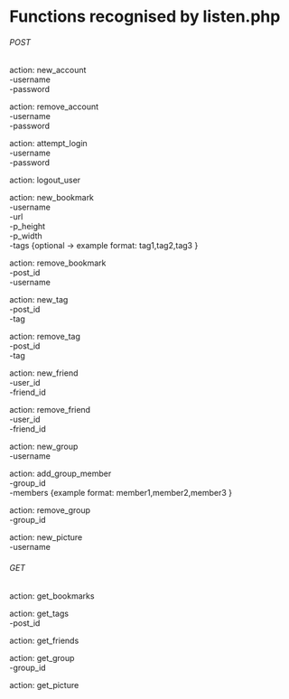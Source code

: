 # Functions recognised by listen.php

###### POST

action: new_account  
 -username  
 -password  

action: remove_account  
 -username  
 -password  

action: attempt_login  
 -username  
 -password  

action: logout_user  

action: new_bookmark  
 -username  
 -url  
 -p_height  
 -p_width  
 -tags {optional -> example format: tag1,tag2,tag3 }  

action: remove_bookmark  
 -post_id  
 -username  

action: new_tag  
 -post_id  
 -tag  

action: remove_tag  
 -post_id  
 -tag  

action: new_friend  
 -user_id  
 -friend_id  

action: remove_friend  
 -user_id  
 -friend_id  

action: new_group  
 -username  

action: add_group_member  
 -group_id  
 -members {example format: member1,member2,member3 }  

action: remove_group  
 -group_id  

action: new_picture  
 -username  
  
  
###### GET

action: get_bookmarks   

action: get_tags  
 -post_id  

action: get_friends  
  
action: get_group  
 -group_id

action: get_picture  
  